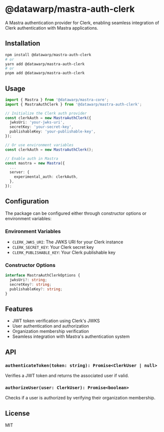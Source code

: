 # @datawarp/mastra-auth-clerk

A Mastra authentication provider for Clerk, enabling seamless integration of Clerk authentication with Mastra applications.

## Installation

```bash
npm install @datawarp/mastra-auth-clerk
# or
yarn add @datawarp/mastra-auth-clerk
# or
pnpm add @datawarp/mastra-auth-clerk
```

## Usage

```typescript
import { Mastra } from '@datawarp/mastra-core';
import { MastraAuthClerk } from '@datawarp/mastra-auth-clerk';

// Initialize the Clerk auth provider
const clerkAuth = new MastraAuthClerk({
  jwksUri: 'your-jwks-uri',
  secretKey: 'your-secret-key',
  publishableKey: 'your-publishable-key',
});

// Or use environment variables
const clerkAuth = new MastraAuthClerk();

// Enable auth in Mastra
const mastra = new Mastra({
  ...
  server: {
    experimental_auth: clerkAuth,
  },
});
```

## Configuration

The package can be configured either through constructor options or environment variables:

### Environment Variables

- `CLERK_JWKS_URI`: The JWKS URI for your Clerk instance
- `CLERK_SECRET_KEY`: Your Clerk secret key
- `CLERK_PUBLISHABLE_KEY`: Your Clerk publishable key

### Constructor Options

```typescript
interface MastraAuthClerkOptions {
  jwksUri?: string;
  secretKey?: string;
  publishableKey?: string;
}
```

## Features

- JWT token verification using Clerk's JWKS
- User authentication and authorization
- Organization membership verification
- Seamless integration with Mastra's authentication system

## API

### `authenticateToken(token: string): Promise<ClerkUser | null>`

Verifies a JWT token and returns the associated user if valid.

### `authorizeUser(user: ClerkUser): Promise<boolean>`

Checks if a user is authorized by verifying their organization membership.

## License

MIT
